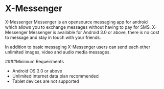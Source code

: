 # X-Messenger

X-Messenger Messenger is an opensource messaging app for android which allows you to exchange messages without having to pay for SMS. X-Messenger Messenger is available for Android 3.0 or above, there is no cost to message and stay in touch with your friends.

In addition to basic messaging X-Messenger users can send each other unlimited images, video and audio media messages.

####Minimum Requeirments

- Android OS 3.0 or above
- Unlimited internet data plan recommended
- Tablet devices are not supported
	
